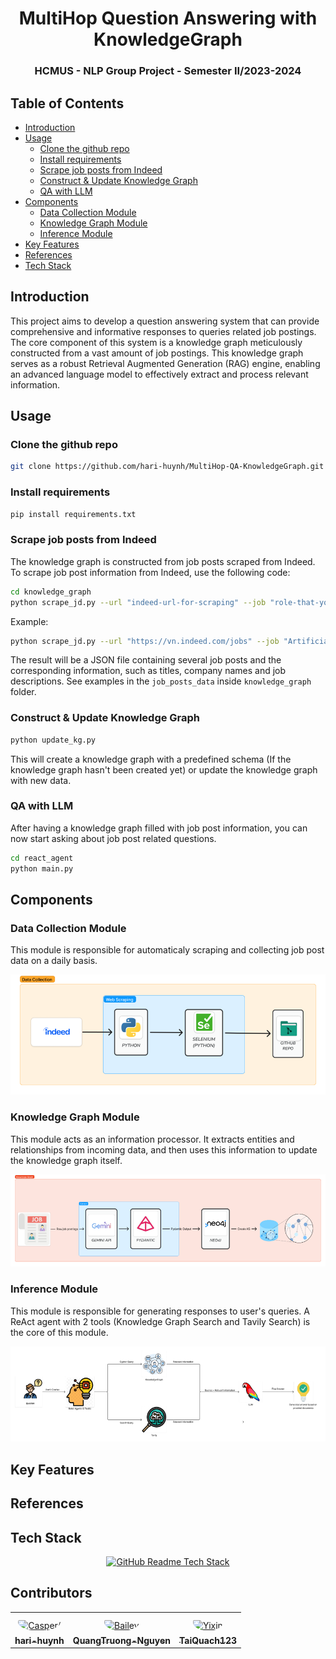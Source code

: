 <h1 align="center"><b>MultiHop Question Answering with KnowledgeGraph</b></h1>

<h3 align="center"><b>HCMUS - NLP Group Project - Semester II/2023-2024</b></h3>


## Table of Contents
- [Introduction](#introduction)
- [Usage](#usage)
    - [Clone the github repo](#clone-the-github-repo)
    - [Install requirements](#install-requirements)
    - [Scrape job posts from Indeed](#scrape-job-posts-from-indeed)
    - [Construct & Update Knowledge Graph](#construct--update-knowledge-graph)
    - [QA with LLM](#qa-with-llm)
- [Components](#components)
    - [Data Collection Module](#data-collection-module)
    - [Knowledge Graph Module](#knowledge-graph-module)
    - [Inference Module](#inference-module)
- [Key Features](#key-features)
- [References](#references)
- [Tech Stack](#tech-stack)

## Introduction
This project aims to develop a question answering system that can provide comprehensive and informative responses to queries related job postings. The core component of this system is a knowledge graph meticulously constructed from a vast amount of job postings. This knowledge graph serves as a robust Retrieval Augmented Generation (RAG) engine, enabling an advanced language model to effectively extract and process relevant information.


## Usage
### Clone the github repo
```bash
git clone https://github.com/hari-huynh/MultiHop-QA-KnowledgeGraph.git
```

### Install requirements
```bash
pip install requirements.txt
```
### Scrape job posts from Indeed
The knowledge graph is constructed from job posts scraped from Indeed. To scrape job post information from Indeed, use the following code:
```bash
cd knowledge_graph
python scrape_jd.py --url "indeed-url-for-scraping" --job "role-that-you-want-to-scrape" --loc "the-location"
```

Example:
```bash
python scrape_jd.py --url "https://vn.indeed.com/jobs" --job "Artificial Intelligence" --loc "Thành phố Hồ Chí Minh"
```
The result will be a JSON file containing several job posts and the corresponding information, such as titles, company names and job descriptions. See examples in the ```job_posts_data``` inside ```knowledge_graph``` folder.

### Construct & Update Knowledge Graph
```bash
python update_kg.py
```
This will create a knowledge graph with a predefined schema (If the knowledge graph hasn't been created yet) or update the knowledge graph with new data.


### QA with LLM
After having a knowledge graph filled with job post information, you can now start asking about job post related questions.
```bash
cd react_agent
python main.py
```

## Components
### Data Collection Module
This module is responsible for automaticaly scraping and collecting job post data on a daily basis.

![Data Collection Module](images/data_collection_module.png?raw=True)
### Knowledge Graph Module
This module acts as an information processor. It extracts entities and relationships from incoming data, and then uses this information to update the knowledge graph itself.

![Knowledge Graph Module](images/knowledge_graph_module.png?raw=True)
### Inference Module
This module is responsible for generating responses to user's queries. A ReAct agent with 2 tools (Knowledge Graph Search and Tavily Search) is the core of this module.

![Inference Module](images/inference_module.png?raw=True)



## Key Features

## References

## Tech Stack
<div align="center">
  <a href="https://github-readme-tech-stack.vercel.app">
<img src="https://tinyurl.com/ranewr2c" alt="GitHub Readme Tech Stack" />
  </a>
</div>


## **Contributors**
<table>
<tr>
    <td align="center" style="word-wrap: break-word; width: 150.0; height: 150.0">
        <a href=https://github.com/hari-huynh>
            <img src=https://avatars.githubusercontent.com/u/142809008?v=4 width="100;"  style="border-radius:50%;align-items:center;justify-content:center;overflow:hidden;padding-top:10px" alt=Casper/>
            <br />
            <sub style="font-size:14px"><b>hari-huynh</b></sub>
        </a>
    </td>
      <td align="center" style="word-wrap: break-word; width: 150.0; height: 150.0">
        <a href=https://github.com/QuangTruong-Nguyen>
            <img src=https://avatars.githubusercontent.com/u/139192880?v=4 width="100;"  style="border-radius:50%;align-items:center;justify-content:center;overflow:hidden;padding-top:10px" alt=Bailey Harrington/>
            <br />
            <sub style="font-size:14px"><b>QuangTruong-Nguyen</b></sub>
        </a>
    </td>
      <td align="center" style="word-wrap: break-word; width: 150.0; height: 150.0">
        <a href=https://github.com/TaiQuach123>
            <img src=https://avatars.githubusercontent.com/u/92372685?v=4 width="100;"  style="border-radius:50%;align-items:center;justify-content:center;overflow:hidden;padding-top:10px" alt=Yixin Shen/>
            <br />
            <sub style="font-size:14px"><b>TaiQuach123</b></sub>
        </a>
    </td>
</tr>
</table>
